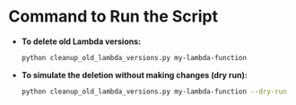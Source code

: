 # Command to Run the Script

- **To delete old Lambda versions:**
  ```bash
  python cleanup_old_lambda_versions.py my-lambda-function
  ```
- **To simulate the deletion without making changes (dry run):**
  ```bash
  python cleanup_old_lambda_versions.py my-lambda-function --dry-run
  ```
